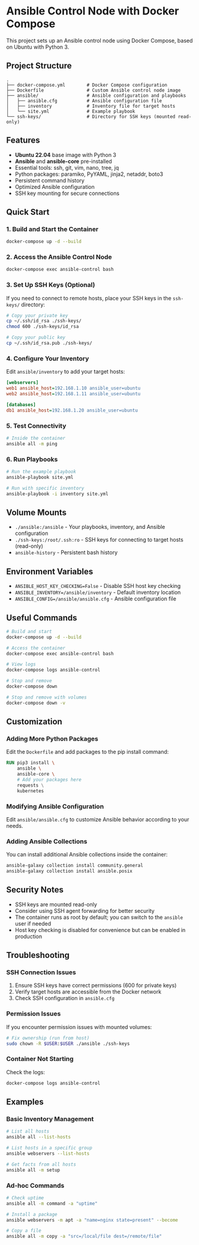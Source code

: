 # Ansible Control Node with Docker Compose

This project sets up an Ansible control node using Docker Compose, based on Ubuntu with Python 3.

## Project Structure

```text
.
├── docker-compose.yml        # Docker Compose configuration
├── Dockerfile                # Custom Ansible control node image
├── ansible/                  # Ansible configuration and playbooks
│   ├── ansible.cfg           # Ansible configuration file
│   ├── inventory             # Inventory file for target hosts
│   └── site.yml              # Example playbook
└── ssh-keys/                 # Directory for SSH keys (mounted read-only)
```

## Features

- **Ubuntu 22.04** base image with Python 3
- **Ansible** and **ansible-core** pre-installed
- Essential tools: ssh, git, vim, nano, tree, jq
- Python packages: paramiko, PyYAML, jinja2, netaddr, boto3
- Persistent command history
- Optimized Ansible configuration
- SSH key mounting for secure connections

## Quick Start

### 1. Build and Start the Container

```bash
docker-compose up -d --build
```

### 2. Access the Ansible Control Node

```bash
docker-compose exec ansible-control bash
```

### 3. Set Up SSH Keys (Optional)

If you need to connect to remote hosts, place your SSH keys in the `ssh-keys/` directory:

```bash
# Copy your private key
cp ~/.ssh/id_rsa ./ssh-keys/
chmod 600 ./ssh-keys/id_rsa

# Copy your public key
cp ~/.ssh/id_rsa.pub ./ssh-keys/
```

### 4. Configure Your Inventory

Edit `ansible/inventory` to add your target hosts:

```ini
[webservers]
web1 ansible_host=192.168.1.10 ansible_user=ubuntu
web2 ansible_host=192.168.1.11 ansible_user=ubuntu

[databases]
db1 ansible_host=192.168.1.20 ansible_user=ubuntu
```

### 5. Test Connectivity

```bash
# Inside the container
ansible all -m ping
```

### 6. Run Playbooks

```bash
# Run the example playbook
ansible-playbook site.yml

# Run with specific inventory
ansible-playbook -i inventory site.yml
```

## Volume Mounts

- `./ansible:/ansible` - Your playbooks, inventory, and Ansible configuration
- `./ssh-keys:/root/.ssh:ro` - SSH keys for connecting to target hosts (read-only)
- `ansible-history` - Persistent bash history

## Environment Variables

- `ANSIBLE_HOST_KEY_CHECKING=False` - Disable SSH host key checking
- `ANSIBLE_INVENTORY=/ansible/inventory` - Default inventory location
- `ANSIBLE_CONFIG=/ansible/ansible.cfg` - Ansible configuration file

## Useful Commands

```bash
# Build and start
docker-compose up -d --build

# Access the container
docker-compose exec ansible-control bash

# View logs
docker-compose logs ansible-control

# Stop and remove
docker-compose down

# Stop and remove with volumes
docker-compose down -v
```

## Customization

### Adding More Python Packages

Edit the `Dockerfile` and add packages to the pip install command:

```dockerfile
RUN pip3 install \
    ansible \
    ansible-core \
    # Add your packages here
    requests \
    kubernetes
```

### Modifying Ansible Configuration

Edit `ansible/ansible.cfg` to customize Ansible behavior according to your needs.

### Adding Ansible Collections

You can install additional Ansible collections inside the container:

```bash
ansible-galaxy collection install community.general
ansible-galaxy collection install ansible.posix
```

## Security Notes

- SSH keys are mounted read-only
- Consider using SSH agent forwarding for better security
- The container runs as root by default; you can switch to the `ansible` user if needed
- Host key checking is disabled for convenience but can be enabled in production

## Troubleshooting

### SSH Connection Issues

1. Ensure SSH keys have correct permissions (600 for private keys)
2. Verify target hosts are accessible from the Docker network
3. Check SSH configuration in `ansible.cfg`

### Permission Issues

If you encounter permission issues with mounted volumes:

```bash
# Fix ownership (run from host)
sudo chown -R $USER:$USER ./ansible ./ssh-keys
```

### Container Not Starting

Check the logs:

```bash
docker-compose logs ansible-control
```

## Examples

### Basic Inventory Management

```bash
# List all hosts
ansible all --list-hosts

# List hosts in a specific group
ansible webservers --list-hosts

# Get facts from all hosts
ansible all -m setup
```

### Ad-hoc Commands

```bash
# Check uptime
ansible all -m command -a "uptime"

# Install a package
ansible webservers -m apt -a "name=nginx state=present" --become

# Copy a file
ansible all -m copy -a "src=/local/file dest=/remote/file"
```

